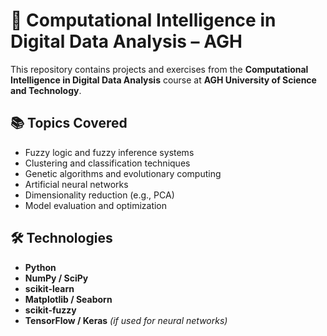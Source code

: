 # 🧠 Computational Intelligence in Digital Data Analysis – AGH

This repository contains projects and exercises from the **Computational Intelligence in Digital Data Analysis** course at **AGH University of Science and Technology**.

## 📚 Topics Covered

- Fuzzy logic and fuzzy inference systems
- Clustering and classification techniques
- Genetic algorithms and evolutionary computing
- Artificial neural networks
- Dimensionality reduction (e.g., PCA)
- Model evaluation and optimization

## 🛠️ Technologies

- **Python**
- **NumPy / SciPy**
- **scikit-learn**
- **Matplotlib / Seaborn**
- **scikit-fuzzy**
- **TensorFlow / Keras** *(if used for neural networks)*
